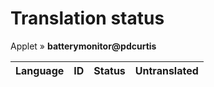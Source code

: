 # Translation status
Applet &#187; **batterymonitor@pdcurtis**

Language | ID | Status | Untranslated
---------|:--:|:------:|:-----------:
